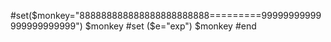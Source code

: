 #set($monkey="888888888888888888888888=========99999999999999999999999")
$monkey
#set ($e="exp")
$monkey
#end
